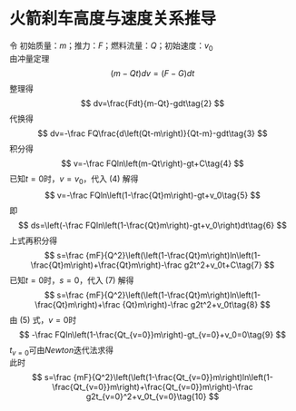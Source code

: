 # 火箭刹车高度与速度关系推导

令	初始质量：$m$；推力：$F$；燃料流量：$Q$；初始速度：$v_0$<br/>
由冲量定理<br/>
$$
\left(m-Qt\right)dv=\left(F-G\right)dt\tag{1}
$$
整理得<br/>
$$
dv=\frac{Fdt}{m-Qt}-gdt\tag{2}
$$
代换得<br/>
$$
dv=-\frac FQ\frac{d\left(Qt-m\right)}{Qt-m}-gdt\tag{3}
$$
积分得<br/>
$$
v=-\frac FQln\left(m-Qt\right)-gt+C\tag{4}
$$
已知$t=0$时，$v=v_0$，代入 (4) 解得<br/>
$$
v=-\frac FQln\left(1-\frac{Qt}m\right)-gt+v_0\tag{5}
$$
即<br/>
$$
ds=\left(-\frac FQln\left(1-\frac{Qt}m\right)-gt+v_0\right)dt\tag{6}
$$
上式再积分得<br/>
$$
s=\frac {mF}{Q^2}\left(\left(1-\frac{Qt}m\right)ln\left(1-\frac{Qt}m\right)+\frac{Qt}m\right)-\frac g2t^2+v_0t+C\tag{7}
$$
已知$t=0$时，$s=0$，代入 (7) 解得<br/>
$$
s=\frac {mF}{Q^2}\left(\left(1-\frac{Qt}m\right)ln\left(1-\frac{Qt}m\right)+\frac {Qt}m\right)-\frac g2t^2+v_0t\tag{8}
$$
由 (5) 式，$v=0$时<br/>
$$
-\frac FQln\left(1-\frac{Qt_{v=0}}m\right)-gt_{v=0}+v_0=0\tag{9}
$$
$t_{v=0}$可由$Newton$迭代法求得<br/>
此时<br/>
$$
s=\frac {mF}{Q^2}\left(\left(1-\frac{Qt_{v=0}}m\right)ln\left(1-\frac{Qt_{v=0}}m\right)+\frac{Qt_{v=0}}m\right)-\frac g2t_{v=0}^2+v_0t_{v=0}\tag{10}
$$